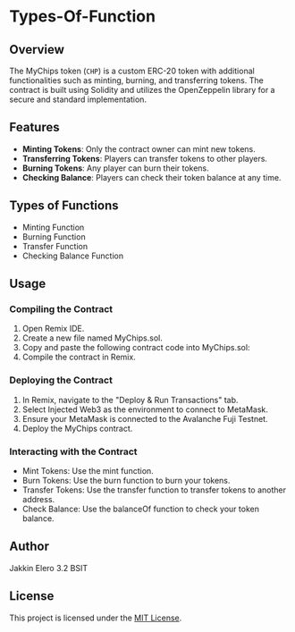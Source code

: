 # Types-Of-Function

## Overview

The MyChips token (`CHP`) is a custom ERC-20 token with additional functionalities such as minting, burning, and transferring tokens. The contract is built using Solidity and utilizes the OpenZeppelin library for a secure and standard implementation.

## Features

- **Minting Tokens**: Only the contract owner can mint new tokens.
- **Transferring Tokens**: Players can transfer tokens to other players.
- **Burning Tokens**: Any player can burn their tokens.
- **Checking Balance**: Players can check their token balance at any time.

## Types of Functions

- Minting Function
- Burning Function
- Transfer Function
- Checking Balance Function
  
## Usage

### Compiling the Contract

1. Open Remix IDE.
2. Create a new file named MyChips.sol.
3. Copy and paste the following contract code into MyChips.sol:
4. Compile the contract in Remix.

### Deploying the Contract

1. In Remix, navigate to the "Deploy & Run Transactions" tab.
2. Select Injected Web3 as the environment to connect to MetaMask.
3. Ensure your MetaMask is connected to the Avalanche Fuji Testnet.
4. Deploy the MyChips contract.
   
### Interacting with the Contract

- Mint Tokens: Use the mint function.
- Burn Tokens: Use the burn function to burn your tokens.
- Transfer Tokens: Use the transfer function to transfer tokens to another address.
- Check Balance: Use the balanceOf function to check your token balance.

## Author

Jakkin Elero
3.2 BSIT

## License

This project is licensed under the [MIT License](LICENSE).



